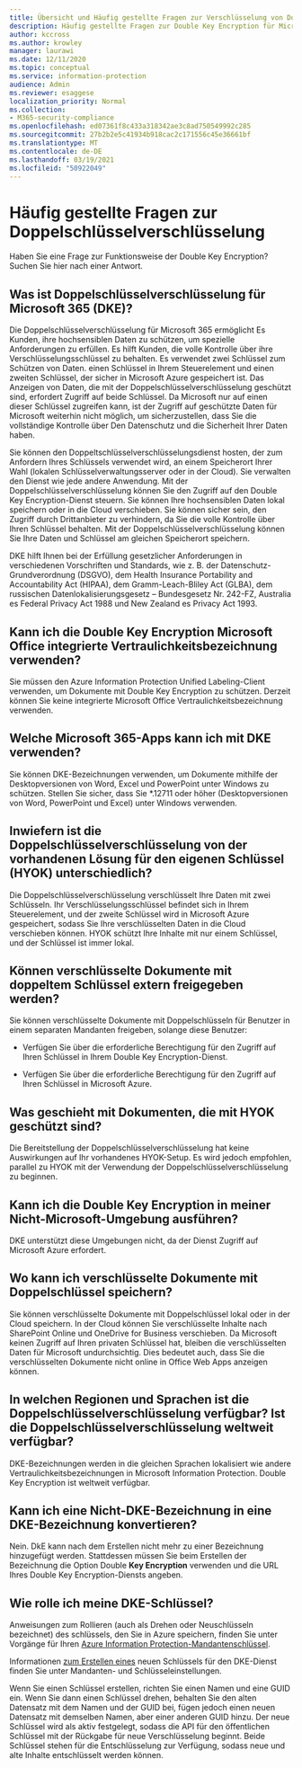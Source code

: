 ```yaml
---
title: Übersicht und Häufig gestellte Fragen zur Verschlüsselung von Doppelschlüsseln
description: Häufig gestellte Fragen zur Double Key Encryption für Microsoft 365.
author: kccross
ms.author: krowley
manager: laurawi
ms.date: 12/11/2020
ms.topic: conceptual
ms.service: information-protection
audience: Admin
ms.reviewer: esaggese
localization_priority: Normal
ms.collection:
- M365-security-compliance
ms.openlocfilehash: ed07361f8c433a318342ae3c8ad750549992c285
ms.sourcegitcommit: 27b2b2e5c41934b918cac2c171556c45e36661bf
ms.translationtype: MT
ms.contentlocale: de-DE
ms.lasthandoff: 03/19/2021
ms.locfileid: "50922049"
---
```

# <a name="double-key-encryption-frequently-asked-questions"></a>Häufig gestellte Fragen zur Doppelschlüsselverschlüsselung

Haben Sie eine Frage zur Funktionsweise der Double Key Encryption? Suchen Sie hier nach einer Antwort.

## <a name="what-is-double-key-encryption-for-microsoft-365-dke"></a>Was ist Doppelschlüsselverschlüsselung für Microsoft 365 (DKE)?

Die Doppelschlüsselverschlüsselung für Microsoft 365 ermöglicht Es Kunden, ihre hochsensiblen Daten zu schützen, um spezielle Anforderungen zu erfüllen. Es hilft Kunden, die volle Kontrolle über ihre Verschlüsselungsschlüssel zu behalten. Es verwendet zwei Schlüssel zum Schützen von Daten. einen Schlüssel in Ihrem Steuerelement und einen zweiten Schlüssel, der sicher in Microsoft Azure gespeichert ist. Das Anzeigen von Daten, die mit der Doppelschlüsselverschlüsselung geschützt sind, erfordert Zugriff auf beide Schlüssel. Da Microsoft nur auf einen dieser Schlüssel zugreifen kann, ist der Zugriff auf geschützte Daten für Microsoft weiterhin nicht möglich, um sicherzustellen, dass Sie die vollständige Kontrolle über Den Datenschutz und die Sicherheit Ihrer Daten haben.  

Sie können den Doppeltschlüsselverschlüsselungsdienst hosten, der zum Anfordern Ihres Schlüssels verwendet wird, an einem Speicherort Ihrer Wahl (lokalen Schlüsselverwaltungsserver oder in der Cloud). Sie verwalten den Dienst wie jede andere Anwendung. Mit der Doppelschlüsselverschlüsselung können Sie den Zugriff auf den Double Key Encryption-Dienst steuern. Sie können Ihre hochsensiblen Daten lokal speichern oder in die Cloud verschieben. Sie können sicher sein, den Zugriff durch Drittanbieter zu verhindern, da Sie die volle Kontrolle über Ihren Schlüssel behalten. Mit der Doppelschlüsselverschlüsselung können Sie Ihre Daten und Schlüssel am gleichen Speicherort speichern.

DKE hilft Ihnen bei der Erfüllung gesetzlicher Anforderungen in verschiedenen Vorschriften und Standards, wie z. B. der Datenschutz-Grundverordnung (DSGVO), dem Health Insurance Portability and Accountability Act (HIPAA), dem Gramm-Leach-Bliley Act (GLBA), dem russischen Datenlokalisierungsgesetz – Bundesgesetz Nr. 242-FZ, Australia es Federal Privacy Act 1988 und New Zealand es Privacy Act 1993.

## <a name="can-i-use-double-key-encryption-with-microsoft-office-built-in-sensitivity-labeling"></a>Kann ich die Double Key Encryption Microsoft Office integrierte Vertraulichkeitsbezeichnung verwenden?

Sie müssen den Azure Information Protection Unified Labeling-Client verwenden, um Dokumente mit Double Key Encryption zu schützen. Derzeit können Sie keine integrierte Microsoft Office Vertraulichkeitsbezeichnung verwenden.

## <a name="what-microsoft-365-apps-can-i-use-with-dke"></a>Welche Microsoft 365-Apps kann ich mit DKE verwenden?

Sie können DKE-Bezeichnungen verwenden, um Dokumente mithilfe der Desktopversionen von Word, Excel und PowerPoint unter Windows zu schützen. Stellen Sie sicher, dass Sie *.12711 oder höher (Desktopversionen von Word, PowerPoint und Excel) unter Windows verwenden.

## <a name="how-is-double-key-encryption-different-from-the-existing-hold-your-own-key-hyok-solution"></a>Inwiefern ist die Doppelschlüsselverschlüsselung von der vorhandenen Lösung für den eigenen Schlüssel (HYOK) unterschiedlich?

Die Doppelschlüsselverschlüsselung verschlüsselt Ihre Daten mit zwei Schlüsseln. Ihr Verschlüsselungsschlüssel befindet sich in Ihrem Steuerelement, und der zweite Schlüssel wird in Microsoft Azure gespeichert, sodass Sie Ihre verschlüsselten Daten in die Cloud verschieben können. HYOK schützt Ihre Inhalte mit nur einem Schlüssel, und der Schlüssel ist immer lokal.  

## <a name="can-double-key-encrypted-documents-be-shared-externally"></a>Können verschlüsselte Dokumente mit doppeltem Schlüssel extern freigegeben werden?

Sie können verschlüsselte Dokumente mit Doppelschlüsseln für Benutzer in einem separaten Mandanten freigeben, solange diese Benutzer:

- Verfügen Sie über die erforderliche Berechtigung für den Zugriff auf Ihren Schlüssel in Ihrem Double Key Encryption-Dienst.

- Verfügen Sie über die erforderliche Berechtigung für den Zugriff auf Ihren Schlüssel in Microsoft Azure.

## <a name="what-happens-to-documents-that-are-protected-with-hyok"></a>Was geschieht mit Dokumenten, die mit HYOK geschützt sind?

Die Bereitstellung der Doppelschlüsselverschlüsselung hat keine Auswirkungen auf Ihr vorhandenes HYOK-Setup. Es wird jedoch empfohlen, parallel zu HYOK mit der Verwendung der Doppelschlüsselverschlüsselung zu beginnen.

## <a name="can-i-run-double-key-encryption-in-my-non-microsoft-air-gapped-environment"></a>Kann ich die Double Key Encryption in meiner Nicht-Microsoft-Umgebung ausführen?

DKE unterstützt diese Umgebungen nicht, da der Dienst Zugriff auf Microsoft Azure erfordert.

## <a name="where-can-i-store-double-key-encrypted-documents"></a>Wo kann ich verschlüsselte Dokumente mit Doppelschlüssel speichern?

Sie können verschlüsselte Dokumente mit Doppelschlüssel lokal oder in der Cloud speichern. In der Cloud können Sie verschlüsselte Inhalte nach SharePoint Online und OneDrive for Business verschieben. Da Microsoft keinen Zugriff auf Ihren privaten Schlüssel hat, bleiben die verschlüsselten Daten für Microsoft undurchsichtig. Dies bedeutet auch, dass Sie die verschlüsselten Dokumente nicht online in Office Web Apps anzeigen können.

## <a name="what-regions-and-languages-is-double-key-encryption-available-in-is-double-key-encryption-available-worldwide"></a>In welchen Regionen und Sprachen ist die Doppelschlüsselverschlüsselung verfügbar? Ist die Doppelschlüsselverschlüsselung weltweit verfügbar?

DKE-Bezeichnungen werden in die gleichen Sprachen lokalisiert wie andere Vertraulichkeitsbezeichnungen in Microsoft Information Protection. Double Key Encryption ist weltweit verfügbar.

## <a name="can-i-convert-a-non-dke-label-to-a-dke-label"></a>Kann ich eine Nicht-DKE-Bezeichnung in eine DKE-Bezeichnung konvertieren?

Nein. DkE kann nach dem Erstellen nicht mehr zu einer Bezeichnung hinzugefügt werden. Stattdessen müssen Sie beim Erstellen der Bezeichnung die Option Double **Key Encryption** verwenden und die URL Ihres Double Key Encryption-Diensts angeben.

## <a name="how-do-i-roll-my-dke-keys"></a>Wie rolle ich meine DKE-Schlüssel?

Anweisungen zum Rollieren (auch als Drehen oder Neuschlüsseln bezeichnet) des schlüssels, den Sie in Azure speichern, finden Sie unter Vorgänge für Ihren [Azure Information Protection-Mandantenschlüssel](/azure/information-protection/operations-customer-managed-tenant-key).

Informationen [zum Erstellen eines](double-key-encryption.md#tenant-and-key-settings) neuen Schlüssels für den DKE-Dienst finden Sie unter Mandanten- und Schlüsseleinstellungen.

Wenn Sie einen Schlüssel erstellen, richten Sie einen Namen und eine GUID ein. Wenn Sie dann einen Schlüssel drehen, behalten Sie den alten Datensatz mit dem Namen und der GUID bei, fügen jedoch einen neuen Datensatz mit demselben Namen, aber einer anderen GUID hinzu. Der neue Schlüssel wird als aktiv festgelegt, sodass die API für den öffentlichen Schlüssel mit der Rückgabe für neue Verschlüsselung beginnt. Beide Schlüssel stehen für die Entschlüsselung zur Verfügung, sodass neue und alte Inhalte entschlüsselt werden können.